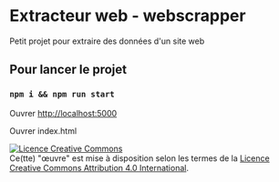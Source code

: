 # Extracteur web - webscrapper

Petit projet pour extraire des données d'un site web


## Pour lancer le projet 

### `npm i && npm run start`
 
Ouvrer [http://localhost:5000](http://localhost:5000)
 
Ouvrer index.html 

<a rel="license" href="http://creativecommons.org/licenses/by/4.0/"><img alt="Licence Creative Commons" style="border-width:0" src="https://i.creativecommons.org/l/by/4.0/88x31.png" /></a><br />Ce(tte) "œuvre" est mise à disposition selon les termes de la <a rel="license" href="http://creativecommons.org/licenses/by/4.0/">Licence Creative Commons Attribution 4.0 International</a>.